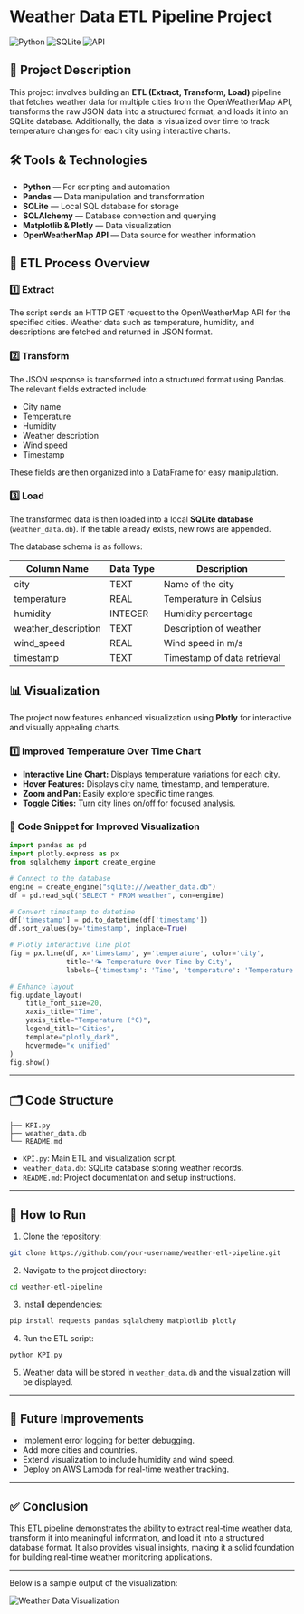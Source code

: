 
# Weather Data ETL Pipeline Project

![Python](https://img.shields.io/badge/Python-3.9%2B-blue)
![SQLite](https://img.shields.io/badge/Database-SQLite-lightgrey)
![API](https://img.shields.io/badge/OpenWeatherMap-API-orange)

## 📌 Project Description
This project involves building an **ETL (Extract, Transform, Load)** pipeline that fetches weather data for multiple cities from the OpenWeatherMap API, transforms the raw JSON data into a structured format, and loads it into an SQLite database. Additionally, the data is visualized over time to track temperature changes for each city using interactive charts.

## 🛠️ Tools & Technologies
- **Python** — For scripting and automation
- **Pandas** — Data manipulation and transformation
- **SQLite** — Local SQL database for storage
- **SQLAlchemy** — Database connection and querying
- **Matplotlib & Plotly** — Data visualization
- **OpenWeatherMap API** — Data source for weather information

## 🔄 ETL Process Overview

### 1️⃣ Extract
The script sends an HTTP GET request to the OpenWeatherMap API for the specified cities. Weather data such as temperature, humidity, and descriptions are fetched and returned in JSON format.

### 2️⃣ Transform
The JSON response is transformed into a structured format using Pandas. The relevant fields extracted include:
- City name
- Temperature
- Humidity
- Weather description
- Wind speed
- Timestamp

These fields are then organized into a DataFrame for easy manipulation.

### 3️⃣ Load
The transformed data is then loaded into a local **SQLite database** (`weather_data.db`). If the table already exists, new rows are appended.

The database schema is as follows:

| Column Name           | Data Type | Description                     |
|------------------------|-----------|---------------------------------|
| city                  | TEXT      | Name of the city                |
| temperature           | REAL      | Temperature in Celsius          |
| humidity              | INTEGER   | Humidity percentage             |
| weather_description   | TEXT      | Description of weather          |
| wind_speed            | REAL      | Wind speed in m/s               |
| timestamp             | TEXT      | Timestamp of data retrieval     |

## 📊 Visualization
The project now features enhanced visualization using **Plotly** for interactive and visually appealing charts.

### 1️⃣ Improved Temperature Over Time Chart
- **Interactive Line Chart:** Displays temperature variations for each city.
- **Hover Features:** Displays city name, timestamp, and temperature.
- **Zoom and Pan:** Easily explore specific time ranges.
- **Toggle Cities:** Turn city lines on/off for focused analysis.

### 📝 Code Snippet for Improved Visualization
```python
import pandas as pd
import plotly.express as px
from sqlalchemy import create_engine

# Connect to the database
engine = create_engine("sqlite:///weather_data.db")
df = pd.read_sql("SELECT * FROM weather", con=engine)

# Convert timestamp to datetime
df['timestamp'] = pd.to_datetime(df['timestamp'])
df.sort_values(by='timestamp', inplace=True)

# Plotly interactive line plot
fig = px.line(df, x='timestamp', y='temperature', color='city',
              title='🌤️ Temperature Over Time by City',
              labels={'timestamp': 'Time', 'temperature': 'Temperature (°C)', 'city': 'City'})

# Enhance layout
fig.update_layout(
    title_font_size=20,
    xaxis_title="Time",
    yaxis_title="Temperature (°C)",
    legend_title="Cities",
    template="plotly_dark",
    hovermode="x unified"
)
fig.show()
```

---

## 🗂️ Code Structure
```
├── KPI.py
├── weather_data.db
└── README.md
```

- `KPI.py`: Main ETL and visualization script.
- `weather_data.db`: SQLite database storing weather records.
- `README.md`: Project documentation and setup instructions.

---

## 🚀 How to Run
1. Clone the repository:
```bash
git clone https://github.com/your-username/weather-etl-pipeline.git
```

2. Navigate to the project directory:
```bash
cd weather-etl-pipeline
```

3. Install dependencies:
```bash
pip install requests pandas sqlalchemy matplotlib plotly
```

4. Run the ETL script:
```bash
python KPI.py
```

5. Weather data will be stored in `weather_data.db` and the visualization will be displayed.

---

## 🔄 Future Improvements
- Implement error logging for better debugging.
- Add more cities and countries.
- Extend visualization to include humidity and wind speed.
- Deploy on AWS Lambda for real-time weather tracking.

---

## ✅ Conclusion
This ETL pipeline demonstrates the ability to extract real-time weather data, transform it into meaningful information, and load it into a structured database format. It also provides visual insights, making it a solid foundation for building real-time weather monitoring applications.

---


Below is a sample output of the visualization:

![Weather Data Visualization](path_to_your_image.png)

